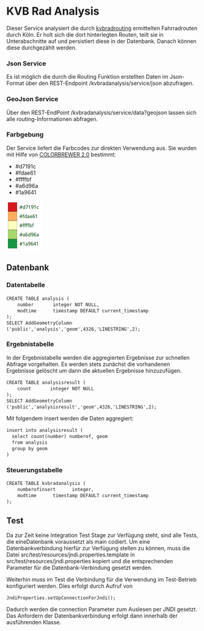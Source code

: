 # KVB Rad Analysis

Dieser Service analysiert die durch [kvbradrouting](https://github.com/codeforcologne/kvbradrouting) ermittelten Fahrradrouten durch Köln. Er holt sich die dort hinterlegten Routen, teilt sie in Unterabschnitte auf und persistiert diese in der Datenbank. Danach können diese durchgezählt werden. 

### Json Service

Es ist möglich die durch die Routing Funktion erstellten Daten im Json-Format über den REST-Endpoint /kvbradanalysis/service/json abzufragen.

### GeoJson Service

Über den REST-EndPoint /kvbradanalysis/service/data?geojson lassen sich alle routing-Informationen abfragen.

### Farbgebung

Der Service liefert die Farbcodes zur direkten Verwendung aus. Sie wurden mit Hilfe von [COLORBREWER 2.0](http://colorbrewer2.org/) bestimmt:

- #d7191c
- #fdae61
- #ffffbf
- #a6d96a
- #1a9641

![Farbgebung](colorbrewer2.org.png "Diese Farben stehen zur Verfügung")



## Datenbank

### Datentabelle

	CREATE TABLE analysis (
    	number       integer NOT NULL,
    	modtime      timestamp DEFAULT current_timestamp
	);
	SELECT AddGeometryColumn ('public','analysis','geom',4326,'LINESTRING',2);

### Ergebnistabelle

In der Ergebnistabelle werden die aggregierten Ergebnisse zur schnellen Abfrage vorgehalten. Es werden stets zunächst die vorhandenen Ergebnisse gelöscht um dann die aktuellen Ergebnisse hinzuzufügen. 

	CREATE TABLE analysisresult (
    	count       integer NOT NULL
	);
	SELECT AddGeometryColumn ('public','analysisresult','geom',4326,'LINESTRING',2);

Mit folgendem insert werden die Daten aggregiert:

    insert into analysisresult ( 
      select count(number) numberof, geom 
      from analysis 
      group by geom
    )

### Steuerungstabelle

	CREATE TABLE kvbradanalysis (
	    numberofinsert      integer,
	    modtime      timestamp DEFAULT current_timestamp
	);


## Test

Da zur Zeit keine Integration Test Stage zur Verfügung steht, sind alle Tests, die eineDatenbank voraussetzt als main codiert. Um eine Datenbankverbindung hierfür zur Verfügung stellen zu können, muss die Datei src/test/resources/jndi.properties.template in src/test/resources/jndi.properties kopiert und die entsprechenden Parameter für die Datenbank-Verbindung gesetzt werden.

Weiterhin muss im Test die Verbindung für die Verwendung im Test-Betrieb konfiguriert werden. Dies erfolgt durch Aufruf von 		

	JndiProperties.setUpConnectionForJndi();

Dadurch werden die connection Parameter zum Auslesen per JNDI gesetzt. Das Anfordern der Datenbankverbindung erfolgt dann innerhalb der ausführenden Klasse.